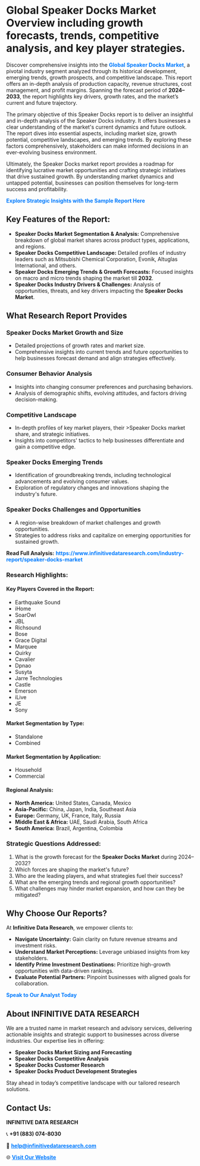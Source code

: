 <h1>Global Speaker Docks Market Overview including growth forecasts, trends, competitive analysis, and key player strategies.</h1>
<p>
Discover comprehensive insights into the 
<a href="https://www.infinitivedataresearch.com/industry-report/speaker-docks-market" rel="dofollow" style="color: #007BFF; text-decoration: none;"><strong>Global Speaker Docks Market</strong></a>, a pivotal industry segment analyzed through its historical development, emerging trends, growth prospects, and competitive landscape. This report offers an in-depth analysis of production capacity, revenue structures, cost management, and profit margins. Spanning the forecast period of <strong>2024–2033</strong>, the report highlights key drivers, growth rates, and the market’s current and future trajectory.
</p>
<p>
The primary objective of this Speaker Docks report is to deliver an insightful and in-depth analysis of the Speaker Docks industry. It offers businesses a clear understanding of the market's current dynamics and future outlook. The report dives into essential aspects, including market size, growth potential, competitive landscapes, and emerging trends. By exploring these factors comprehensively, stakeholders can make informed decisions in an ever-evolving business environment.
</p>
<p>
Ultimately, the Speaker Docks market report provides a roadmap for identifying lucrative market opportunities and crafting strategic initiatives that drive sustained growth. By understanding market dynamics and untapped potential, businesses can position themselves for long-term success and profitability.
</p>
<p>
<a href="https://www.infinitivedataresearch.com/request-sample/reportId=106849" style="color: #007BFF; text-decoration: none;"><strong>Explore Strategic Insights with the Sample Report Here</strong></a>
</p>

<h2>Key Features of the Report:</h2>
<ul>
<li><strong>Speaker Docks Market Segmentation & Analysis:</strong> Comprehensive breakdown of global market shares across product types, applications, and regions.</li>
<li><strong>Speaker Docks Competitive Landscape:</strong> Detailed profiles of industry leaders such as Mitsubishi Chemical Corporation, Evonik, Altuglas International, and others.</li>
<li><strong>Speaker Docks Emerging Trends & Growth Forecasts:</strong> Focused insights on macro and micro trends shaping the market till <strong>2032</strong>.</li>
<li><strong>Speaker Docks Industry Drivers & Challenges:</strong> Analysis of opportunities, threats, and key drivers impacting the <strong>Speaker Docks Market</strong>.</li>
</ul>

<h2>What Research Report Provides</h2>
<h3>Speaker Docks Market Growth and Size</h3>
<ul>
<li>Detailed projections of growth rates and market size.</li>
<li>Comprehensive insights into current trends and future opportunities to help businesses forecast demand and align strategies effectively.</li>
</ul>

<h3>Consumer Behavior Analysis</h3>
<ul>
<li>Insights into changing consumer preferences and purchasing behaviors.</li>
<li>Analysis of demographic shifts, evolving attitudes, and factors driving decision-making.</li>
</ul>

<h3>Competitive Landscape</h3>
<ul>
<li>In-depth profiles of key market players, their >Speaker Docks market share, and strategic initiatives.</li>
<li>Insights into competitors' tactics to help businesses differentiate and gain a competitive edge.</li>
</ul>

<h3>Speaker Docks Emerging Trends</h3>
<ul>
<li>Identification of groundbreaking trends, including technological advancements and evolving consumer values.</li>
<li>Exploration of regulatory changes and innovations shaping the industry's future.</li>
</ul>

<h3>Speaker Docks Challenges and Opportunities</h3>
<ul>
<li>A region-wise breakdown of market challenges and growth opportunities.</li>
<li>Strategies to address risks and capitalize on emerging opportunities for sustained growth.</li>
</ul>
<p><strong>Read Full Analysis:</strong> <a href="https://www.infinitivedataresearch.com/industry-report/speaker-docks-market" rel="dofollow" style="color: #007BFF; text-decoration: none;"><strong>https://www.infinitivedataresearch.com/industry-report/speaker-docks-market</strong></a></p>
<h3>Research Highlights:</h3>
<h4>Key Players Covered in the Report:</h4>
<ul><li>Earthquake Sound</li><li>iHome</li><li>SoarOwl</li><li>JBL</li><li>Richsound</li><li>Bose</li><li>Grace Digital</li><li>Marquee</li><li>Quirky</li><li>Cavalier</li><li>Dpnao</li><li>Susyta</li><li>Jarre Technologies</li><li>Castle</li><li>Emerson</li><li>iLive</li><li>JE</li><li>Sony</li></ul>
<h4>Market Segmentation by Type:</h4>
<ul><li>Standalone</li><li>Combined</li></ul>
<h4>Market Segmentation by Application:</h4>
<ul><li>Household</li><li>Commercial</li></ul>

<h4>Regional Analysis:</h4>
<ul>
<li><strong>North America:</strong> United States, Canada, Mexico</li>
<li><strong>Asia-Pacific:</strong> China, Japan, India, Southeast Asia</li>
<li><strong>Europe:</strong> Germany, UK, France, Italy, Russia</li>
<li><strong>Middle East & Africa:</strong> UAE, Saudi Arabia, South Africa</li>
<li><strong>South America:</strong> Brazil, Argentina, Colombia</li>
</ul>

<h3>Strategic Questions Addressed:</h3>
<ol>
<li>What is the growth forecast for the <strong>Speaker Docks Market</strong> during 2024–2032?</li>
<li>Which forces are shaping the market's future?</li>
<li>Who are the leading players, and what strategies fuel their success?</li>
<li>What are the emerging trends and regional growth opportunities?</li>
<li>What challenges may hinder market expansion, and how can they be mitigated?</li>
</ol>

<h2>Why Choose Our Reports?</h2>
<p>At <strong>Infinitive Data Research</strong>, we empower clients to:</p>
<ul>
<li><strong>Navigate Uncertainty:</strong> Gain clarity on future revenue streams and investment risks.</li>
<li><strong>Understand Market Perceptions:</strong> Leverage unbiased insights from key stakeholders.</li>
<li><strong>Identify Prime Investment Destinations:</strong> Prioritize high-growth opportunities with data-driven rankings.</li>
<li><strong>Evaluate Potential Partners:</strong> Pinpoint businesses with aligned goals for collaboration.</li>
</ul>
<p><a href="https://www.infinitivedataresearch.com/industry-report/speaker-docks-market" rel="dofollow" style="color: #007BFF; text-decoration: none;"><strong>Speak to Our Analyst Today</strong></a></p>

<h2>About INFINITIVE DATA RESEARCH</h2>
<p>We are a trusted name in market research and advisory services, delivering actionable insights and strategic support to businesses across diverse industries. Our expertise lies in offering:</p>
<ul>
<li><strong>Speaker Docks Market Sizing and Forecasting</strong></li>
<li><strong>Speaker Docks Competitive Analysis</strong></li>
<li><strong>Speaker Docks Customer Research</strong></li>
<li><strong>Speaker Docks Product Development Strategies</strong></li>
</ul>
<p>Stay ahead in today’s competitive landscape with our tailored research solutions.</p>

<h2>Contact Us:</h2>
<p><strong>INFINITIVE DATA RESEARCH</strong></p>
<p>📞 <strong>+91 (883) 074-8030</strong></p>
<p>📧 <strong><a href="mailto:help@infinitivedataresearch.com" style="color: #007BFF;">help@infinitivedataresearch.com</a></strong></p>
<p>🌐 <strong><a href="https://www.infinitivedataresearch.com" rel="dofollow" style="color: #007BFF;">Visit Our Website</a></strong></p>